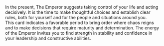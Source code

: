 In the present, The Emperor suggests taking control of your life and acting decisively. It is the time to make thoughtful choices and establish clear rules, both for yourself and for the people and situations around you.  
This card indicates a favorable period to bring order where chaos reigns and to make decisions that require maturity and determination. The energy of the Emperor invites you to find strength in stability and confidence in your leadership and constructive abilities.
